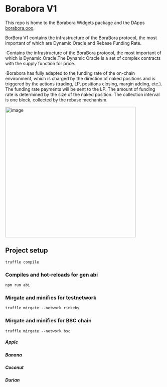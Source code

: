 # Borabora V1

This repo is home to the Borabora Widgets package and the DApps [borabora.ooo](https://borabora.ooo).

BorBora V1 contains the infrastructure of the BoraBora protocol, the most important of which are Dynamic Oracle and Rebase Funding Rate.

·Contains the infrastructure of the BoraBora protocol, the most important of which is Dynamic Oracle.The Dynamic Oracle is a set of complex contracts with the supply function for price.

·Borabora has fully adapted to the funding rate of the on-chain environment, which is charged by the direction of naked positions and is triggered by the actions (trading, LP, positions closing, margin adding, etc.). The funding rate payments will be sent to the LP. The amount of funding rate is determined by the size of the naked position. The collection interval is one block, collected by the  rebase mechanism.

<img width="416" alt="image" src="https://github.com/boraboradao/Borabora-V1/assets/103490210/e75d077d-377f-41ea-9da5-beed83f55e39">


## Project setup
```
truffle compile
```

### Compiles and hot-reloads for gen abi
```
npm run abi
```

### Mirgate and minifies for testnetwork
```
truffle mirgate --network rinkeby
```

### Mirgate and minifies for BSC chain
```
truffle mirgate --network bsc
```

##### Apple

##### Banana

##### Coconut

##### Durian
